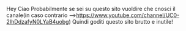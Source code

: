 Hey Ciao
Probabilmente se sei su questo sito vuoldire che cnosci il canale(in caso contrario -->https://www.youtube.com/channel/UC0-2IhDdzafyN0LYaB4uobg)
Quindi goditi questo sito brutto e inutile!
